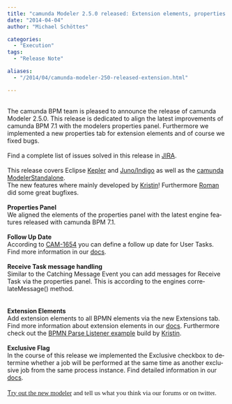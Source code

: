 ```yaml
---
title: "camunda Modeler 2.5.0 released: Extension elements, properties panel and bug fixes"
date: "2014-04-04"
author: "Michael Schöttes"

categories:
  - "Execution"
tags: 
  - "Release Note"

aliases:
  - "/2014/04/camunda-modeler-250-released-extension.html"

---
```


<div>
<div dir="ltr" style="text-align: left;" trbidi="on">
<br />
The camunda BPM team is pleased to announce the release of camunda Modeler 2.5.0. This release is dedicated to align the latest improvements of camunda BPM 7.1 with the modelers properties panel. Furthermore we implemented a new properties tab for extension elements and of course we fixed bugs.<br />
<div>
<br /></div>
<div>
Find a complete list of issues solved in this release in <a href="https://app.camunda.com/jira/secure/ReleaseNote.jspa?projectId=10230&amp;version=13191">JIRA</a>.</div>
<div>
<br /></div>
<div>
<div class="MsoNormal">
<span lang="EN-US">This release
covers Eclipse <a href="http://camunda.org/release/camunda-modeler/update-sites/kepler/latest/site/">Kepler</a> and <a href="http://camunda.org/release/camunda-modeler/update-sites/latest/site/">Juno/Indigo</a> as well as the <a href="http://camunda.org/bpmn/tool/">camunda ModelerStandalone</a>.<o:p></o:p></span></div>
<div class="MsoNormal">
</div>
<a name='more'></a></div>
<div>
The new features where mainly developed by <a href="http://camunda.org/community/team.html#kristin-details">Kristin</a>! Furthermore <a href="http://camunda.org/community/team.html#roman-details">Roman</a> did some great bugfixes.<br />
<div class="MsoNormal">
<br /></div>
<div class="MsoNormal">
<b>Properties Panel</b></div>
<div class="MsoNormal">
<span lang="EN-US">We aligned the elements of the properties panel with the latest engine features released with camunda BPM 7.1.</span></div>
<div class="MsoNormal">
<span lang="EN-US"><br /></span></div>
<div class="MsoNormal">
<span lang="EN-US"><b>Follow Up Date</b></span></div>
<div class="MsoNormal">
<span lang="EN-US">According to <a href="https://app.camunda.com/jira/browse/CAM-1654">CAM-1654</a>&nbsp;you can define a follow up date for User Tasks. Find more information in our <a href="http://docs.camunda.org/latest/api-references/bpmn20/#tasks-user-task-follow-up-date">docs</a>.</span></div>
<div class="MsoNormal">
<span lang="EN-US"><br /></span></div>
<div class="MsoNormal">
<span lang="EN-US"><b>Receive Task message handling</b></span></div>
<div class="MsoNormal">
<span lang="EN-US">Similar to the Catching Message Event you can add messages for Receive Task via the properties panel. This is according to the engines correlateMessage() method.</span></div>
<div class="MsoNormal">
</div>
<div>
<br /></div>
<br />
<div class="MsoNormal">
<span lang="EN-US"><b>Extension Elements</b></span></div>
<div class="MsoNormal">
<span lang="EN-US"></span></div>
<div class="MsoNormal">
<span lang="EN-US">Add
extension elements to all BPMN elements via the new Extensions tab. Find more
information about extension elements in our <a href="http://docs.camunda.org/latest/guides/user-guide/#bpmn-model-api-extension-elements">docs</a>. Furthermore check out the
<a href="https://github.com/camunda/camunda-bpm-examples/tree/master/process-engine-plugin/bpmn-parse-listener">BPMN Parse Listener example</a> build by <a href="http://camunda.org/community/team.html#kristin-details">Kristin</a>.&nbsp;<o:p></o:p></span></div>
<div class="MsoNormal">
<span lang="EN-US"><br /></span></div>
<div class="MsoNormal">
<span lang="EN-US"><b>Exclusive Flag</b></span></div>
<div class="MsoNormal">
<span lang="EN-US">In the course of this release we implemented the Exclusive checkbox to determine whether a job will be performed at the same time as another exclusive job from the same process instance. Find detailed information in our <a href="http://docs.camunda.org/latest/guides/user-guide/#process-engine-the-job-executor-exclusive-jobs">docs</a>.</span></div>
<div class="MsoNormal">
<span lang="EN-US"><br /></span></div>
<div class="MsoNormal">
<span lang="EN-US"><a href="http://camunda.org/download/modeler/">T<span style="font-family: Times New Roman, Times, FreeSerif, serif;"><span style="background-color: white; font-size: 15px; line-height: 21.559999465942383px;">ry out the new modeler</span></span></a><span style="background-color: white; font-family: 'Times New Roman', Times, FreeSerif, serif; font-size: 15px; line-height: 21.559999465942383px;">&nbsp;and tell us what you think via&nbsp;</span><a href="https://groups.google.com/forum/?fromgroups#!forum/camunda-bpm-users" style="background-color: white; font-family: 'Times New Roman', Times, FreeSerif, serif; font-size: 15px; line-height: 21.559999465942383px; text-decoration: none;">our forums</a><span style="background-color: white; font-family: 'Times New Roman', Times, FreeSerif, serif; font-size: 15px; line-height: 21.559999465942383px;">&nbsp;or&nbsp;on&nbsp;</span><a href="https://twitter.com/camundaBPM" style="background-color: white; font-family: 'Times New Roman', Times, FreeSerif, serif; font-size: 15px; line-height: 21.559999465942383px; text-decoration: none;">twitter</a><span style="background-color: white; font-family: 'Times New Roman', Times, FreeSerif, serif; font-size: 15px; line-height: 21.559999465942383px;">.</span></span></div>
</div>
</div>
</div>